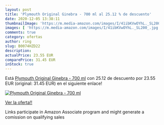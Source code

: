 ```yaml
---
layout: post
title: 'Plymouth Original Ginebra - 700 ml al 25.12 % de descuento'
date: 2020-12-05 13:38:11
thumbnailImage: 'https://m.media-amazon.com/images/I/41ibKVwOYhL._SL200_.jpg'
images: [ 'https://m.media-amazon.com/images/I/41ibKVwOYhL._SL200_.jpg' ]
comments: true
category: ofertas
author: ring
slug: B0074HZD22
description:
actualPrice: 23.55 EUR
comparePrice: 31.45 EUR
inStock: true
---
```


Está [Plymouth Original Ginebra - 700 ml](https://www.amazon.es/dp/B0074HZD22/?tag=tolees-21) con 25.12 de descuento por 23.55 EUR (original: 31.45 EUR) en el siguiente enlace!

[![Plymouth Original Ginebra - 700 ml](https://m.media-amazon.com/images/I/41ibKVwOYhL._SL200_.jpg)](https://www.amazon.es/dp/B0074HZD22/?tag=tolees-21)

[Ver la oferta!!](https://www.amazon.es/dp/B0074HZD22/?tag=tolees-21)

Links participate in Amazon Associate program and might generate a comission on qualifying sales



